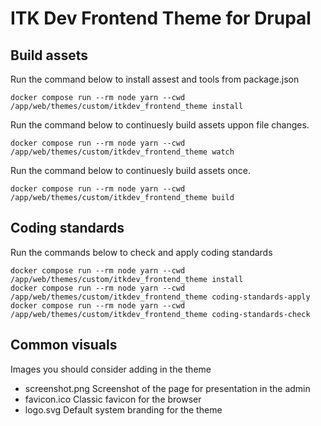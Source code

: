 # ITK Dev Frontend Theme for Drupal

## Build assets

Run the command below to install assest and tools from package.json

```shell name"assets-install"
docker compose run --rm node yarn --cwd /app/web/themes/custom/itkdev_frontend_theme install
```

Run the command below to continuesly build assets uppon file changes.

```shell name"assets-watch"
docker compose run --rm node yarn --cwd /app/web/themes/custom/itkdev_frontend_theme watch
```

Run the command below to continuesly build assets once.

```shell name"assets-watch"
docker compose run --rm node yarn --cwd /app/web/themes/custom/itkdev_frontend_theme build
```

## Coding standards

Run the commands below to check and apply coding standards

```shell name="coding-standards-assets"
docker compose run --rm node yarn --cwd /app/web/themes/custom/itkdev_frontend_theme install
docker compose run --rm node yarn --cwd /app/web/themes/custom/itkdev_frontend_theme coding-standards-apply
docker compose run --rm node yarn --cwd /app/web/themes/custom/itkdev_frontend_theme coding-standards-check
```


## Common visuals

Images you should consider adding in the theme

- screenshot.png
  Screenshot of the page for presentation in the admin
- favicon.ico
  Classic favicon for the browser
- logo.svg
  Default system branding for the theme
